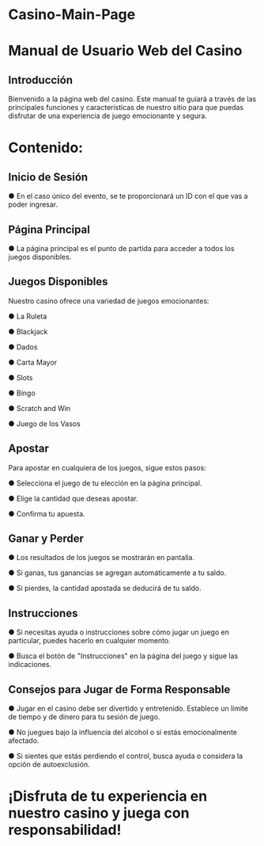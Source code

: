 # Casino-Main-Page

# Manual de Usuario Web del Casino
## Introducción
Bienvenido a la página web del casino. Este manual te guiará a través de las principales funciones y características de nuestro sitio para que puedas disfrutar de una experiencia de juego emocionante y segura.

# Contenido:

## Inicio de Sesión
●	En el caso único del evento, se te proporcionará un ID con el que vas a poder ingresar.


## Página Principal
●	La página principal es el punto de partida para acceder a todos los juegos disponibles.


## Juegos Disponibles
Nuestro casino ofrece una variedad de juegos emocionantes:

●	La Ruleta

●	Blackjack

●	Dados

●	Carta Mayor

●	Slots

●	Bingo

●	Scratch and Win

●	Juego de los Vasos

## Apostar

Para apostar en cualquiera de los juegos, sigue estos pasos:

●	Selecciona el juego de tu elección en la página principal.

●	Elige la cantidad que deseas apostar.

●	Confirma tu apuesta.


## Ganar y Perder

●	Los resultados de los juegos se mostrarán en pantalla.

●	Si ganas, tus ganancias se agregan automáticamente a tu saldo.

●	Si pierdes, la cantidad apostada se deducirá de tu saldo.

## Instrucciones

●	Si necesitas ayuda o instrucciones sobre cómo jugar un juego en particular, puedes hacerlo en cualquier momento.

●	Busca el botón de "Instrucciones" en la página del juego y sigue las indicaciones.

## Consejos para Jugar de Forma Responsable

●	Jugar en el casino debe ser divertido y entretenido. Establece un límite de tiempo y de dinero para tu sesión de juego.

●	No juegues bajo la influencia del alcohol o si estás emocionalmente afectado.

●	Si sientes que estás perdiendo el control, busca ayuda o considera la opción de autoexclusión.


# ¡Disfruta de tu experiencia en nuestro casino y juega con responsabilidad!

